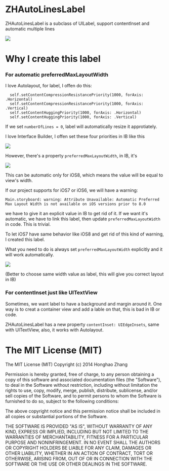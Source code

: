 # ZHAutoLinesLabel

ZHAutoLinesLabel is a subclass of UILabel, support contentInset and automatic multiple lines

![](https://raw.githubusercontent.com/honghaoz/ZHAutoLinesLabel/master/Pic/Pre1.png)

# Why I create this label

### For automatic preferredMaxLayoutWidth
I love Autolayout, for label, I offen do this:
```
  self.setContentCompressionResistancePriority(1000, forAxis: .Horizontal)
  self.setContentCompressionResistancePriority(1000, forAxis: .Vertical)
  self.setContentHuggingPriority(1000, forAxis: .Horizontal)
  self.setContentHuggingPriority(1000, forAxis: .Vertical)
```

If we set `numberOfLines = 0`, label will automatically resize it approtiately.

I love Interface Builder, I offen set these four priorities in IB like this

![](https://raw.githubusercontent.com/honghaoz/ZHAutoLinesLabel/master/Pic/1.png)

However, there's a property `preferredMaxLayoutWidth`, in IB, it's

![](https://raw.githubusercontent.com/honghaoz/ZHAutoLinesLabel/master/Pic/2.png)

This can be automatic only for iOS8, which means the value will be equal to view's width. 

If our project supports for iOS7 or iOS6, we will have a warning: 
```
Main.storyboard: warning: Attribute Unavailable: Automatic Preferred Max Layout Width is not available on iOS versions prior to 8.0
```
we have to give it an explicit value in IB to get rid of it. If we want it's automatic, we have to link this label, then update `preferredMaxLayoutWidth` in code. This is trivial.

To let iOS7 have same behavior like iOS8 and get rid of this kind of warning, I created this label.

What you need to do is always set `preferredMaxLayoutWidth` explicitly and it will work automatically.

![](https://raw.githubusercontent.com/honghaoz/ZHAutoLinesLabel/master/Pic/3.png)

(Better to choose same width value as label, this will give you correct layout in IB)

### For contentInset just like UITextView

Sometimes, we want label to have a background and margin around it. One way is to creat a container view and add a lable on that, this is bad in IB or code.

ZHAutoLinesLabel has a new property `contentInset: UIEdgeInsets`, same with UITextView, also, it works with Autolayout.

# The MIT License (MIT)
The MIT License (MIT)
Copyright (c) 2014 Honghao Zhang

Permission is hereby granted, free of charge, to any person obtaining a copy
of this software and associated documentation files (the "Software"), to deal
in the Software without restriction, including without limitation the rights
to use, copy, modify, merge, publish, distribute, sublicense, and/or sell
copies of the Software, and to permit persons to whom the Software is
furnished to do so, subject to the following conditions:

The above copyright notice and this permission notice shall be included in all
copies or substantial portions of the Software.

THE SOFTWARE IS PROVIDED "AS IS", WITHOUT WARRANTY OF ANY KIND, EXPRESS OR
IMPLIED, INCLUDING BUT NOT LIMITED TO THE WARRANTIES OF MERCHANTABILITY,
FITNESS FOR A PARTICULAR PURPOSE AND NONINFRINGEMENT. IN NO EVENT SHALL THE
AUTHORS OR COPYRIGHT HOLDERS BE LIABLE FOR ANY CLAIM, DAMAGES OR OTHER
LIABILITY, WHETHER IN AN ACTION OF CONTRACT, TORT OR OTHERWISE, ARISING FROM,
OUT OF OR IN CONNECTION WITH THE SOFTWARE OR THE USE OR OTHER DEALINGS IN THE
SOFTWARE.
